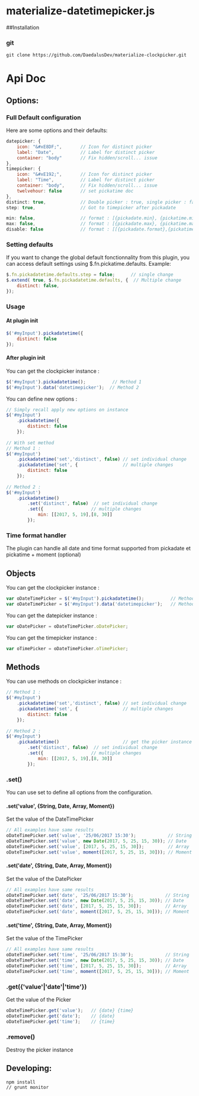 # materialize-datetimepicker.js

##Installation

### git
`git clone https://github.com/DaedalusDev/materialize-clockpicker.git`
# Api Doc
## Options:
### Full Default configuration
Here are some options and their defaults:
``` javascript
datepicker: {
    icon: "&#xE8DF;",       // Icon for distinct picker
    label: "Date",          // Label for distinct picker
    container: "body"       // Fix hidden/scroll... issue
},
timepicker: {
    icon: "&#xE192;",       // Icon for distinct picker
    label: "Time",          // Label for distinct picker
    container: "body",      // Fix hidden/scroll... issue
    twelvehour: false       // set pickatime doc
},
distinct: true,             // Double picker : true, single picker : false
step: true,                 // Got to timepicker after pickadate

min: false,                 // format : [{pickadate.min}, {pickatime.min}]
max: false,                 // format : [{pickadate.max}, {pickatime.max}]
disable: false              // format : [[{pickadate.format},{pickatime.format}], [{pickadate.format},[{pickatime.format}, {pickatime.format}, ...]], ... ]
```
### Setting defaults
If you want to change the global default fonctionnality from this plugin, you can access default settings using $.fn.pickatime.defaults. 
Example:
``` javascript
$.fn.pickadatetime.defaults.step = false;      // single change
$.extend( true, $.fn.pickadatetime.defaults, {  // Multiple change
    distinct: false,
});
```
### Usage
#### At plugin init
``` javascript
$('#myInput').pickadatetime({
    distinct: false
});
```
#### After plugin init
You can get the clockpicker instance :
``` javascript
$('#myInput').pickadatetime();          // Method 1
$('#myInput').data('datetimepicker');  // Method 2
```
You can define new options :
``` javascript
// Simply recall apply new options on instance
$('#myInput')
    .pickadatetime({
        distinct: false
    });
    
// With set method
// Method 1 :
$('#myInput')
    .pickadatetime('set','distinct', false) // set individual change
    .pickadatetime('set', {                 // multiple changes
        distinct: false
    });
 
// Method 2 :
$('#myInput')
    .pickadatetime()
        .set('distinct', false)  // set individual change
        .set({                  // multiple changes
            min: [[2017, 5, 19],[8, 30]]
        });
```

### Time format handler
The plugin can handle all date and time format supported from pickadate et pickatime + moment (optional)
## Objects
You can get the clockpicker instance :
``` javascript
var oDateTimePicker = $('#myInput').pickadatetime();          // Method 1
var oDateTimePicker = $('#myInput').data('datetimepicker');   // Method 2
```
You can get the datepicker instance :
``` javascript
var oDatePicker = oDateTimePicker.oDatePicker;
```
You can get the timepicker instance :
``` javascript
var oTimePicker = oDateTimePicker.oTimePicker;
```
## Methods
You can use methods on clockpicker instance :
``` javascript    
// Method 1 :
$('#myInput')
    .pickadatetime('set','distinct', false) // set individual change
    .pickadatetime('set', {                 // multiple changes
        distinct: false
    });
 
// Method 2 :
$('#myInput')
    .pickadatetime()                        // get the picker instance
        .set('distinct', false)  // set individual change
        .set({                  // multiple changes
            min: [[2017, 5, 19],[8, 30]]
        });
```
### .set()
You can use set to define all options from the configuration.
#### .set('value', {String, Date, Array, Moment})
Set the value of the DateTimePicker
``` javascript
// All examples have same results
oDateTimePicker.set('value', '25/06/2017 15:30');            // String
oDateTimePicker.set('value', new Date(2017, 5, 25, 15, 30)); // Date
oDateTimePicker.set('value', [2017, 5, 25, 15, 30]);         // Array
oDateTimePicker.set('value', moment([2017, 5, 25, 15, 30])); // Moment
```
#### .set('date', {String, Date, Array, Moment})
Set the value of the DatePicker
``` javascript
// All examples have same results
oDateTimePicker.set('date', '25/06/2017 15:30');            // String
oDateTimePicker.set('date', new Date(2017, 5, 25, 15, 30)); // Date
oDateTimePicker.set('date', [2017, 5, 25, 15, 30]);         // Array
oDateTimePicker.set('date', moment([2017, 5, 25, 15, 30])); // Moment
```
#### .set('time', {String, Date, Array, Moment})
Set the value of the TimePicker
``` javascript
// All examples have same results
oDateTimePicker.set('time', '25/06/2017 15:30');            // String
oDateTimePicker.set('time', new Date(2017, 5, 25, 15, 30)); // Date
oDateTimePicker.set('time', [2017, 5, 25, 15, 30]);         // Array
oDateTimePicker.set('time', moment([2017, 5, 25, 15, 30])); // Moment
```

### .get({'value'|'date'|'time'})
Get the value of the Picker
``` javascript
oDateTimePicker.get('value');   // {date} {time}
oDateTimePicker.get('date');    // {date}
oDateTimePicker.get('time');    // {time}
```

### .remove()
Destroy the picker instance
## Developing:
```
npm install
// grunt monitor
```
